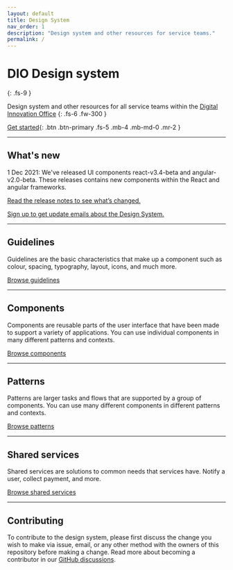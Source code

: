 ```yaml
---
layout: default
title: Design System
nav_order: 1
description: "Design system and other resources for service teams."
permalink: /
---
```


# DIO Design system
{: .fs-9 }

Design system and other resources for all service teams within the [Digital Innovation Office](https://www.alberta.ca/alberta-digital-innovation-office.aspx)
{: .fs-6 .fw-300 }

[Get started](https://twjeffery.github.io/DIO-test-2/docs/get-started){: .btn .btn-primary .fs-5 .mb-4 .mb-md-0 .mr-2 }

---

## What's new
1 Dec 2021: We've released UI components react-v3.4-beta and angular-v2.0-beta. These releases contains new components within the React and angular frameworks.

[Read the release notes to see what’s changed.](https://github.com/GovAlta/ui-components/releases)

[Sign up to get update emails about the Design System.]()


---

## Guidelines

Guidelines are the basic characteristics that make up a component such as colour, spacing, typography, layout, icons, and much more.

[Browse guidelines](https://twjeffery.github.io/DIO-test-2/docs/guidelines)

---

## Components

Components are reusable parts of the user interface that have been made to support a variety of applications. You can use individual components in many different patterns and contexts.

[Browse components](https://twjeffery.github.io/DIO-test-2/docs/components)

---

## Patterns

Patterns are larger tasks and flows that are supported by a group of components. You can use many different components in different patterns and contexts.

[Browse patterns](https://twjeffery.github.io/DIO-test-2/docs/patterns)

---

## Shared services

Shared services are solutions to common needs that services have. Notify a user, collect payment, and more.

[Browse shared services](https://twjeffery.github.io/DIO-test-2/docs/shared-services)

---

## Contributing

To contribute to the design system, please first discuss the change you wish to make via issue, email, or any other method with the owners of this repository before making a change. Read more about becoming a contributor in our [GitHub discussions](https://github.com/GovAlta/ui-components/discussions).
